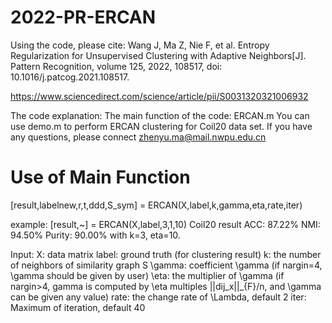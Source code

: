 # 2022-PR-ERCAN

Using the code, please cite:
Wang J, Ma Z, Nie F, et al. Entropy Regularization for Unsupervised Clustering with Adaptive Neighbors[J]. Pattern Recognition, volume 125, 2022, 108517, doi: 10.1016/j.patcog.2021.108517.

https://www.sciencedirect.com/science/article/pii/S0031320321006932

The code explanation: 
The main function of the code: ERCAN.m
You can use demo.m to perform ERCAN clustering for Coil20 data set.
If you have any questions, please connect zhenyu.ma@mail.nwpu.edu.cn

# Use of Main Function

[result,labelnew,r,t,ddd,S_sym] = ERCAN(X,label,k,gamma,eta,rate,iter)

example: [result,~] = ERCAN(X,label,3,1,10)
Coil20 result ACC: 87.22% NMI: 94.50% Purity: 90.00% with k=3, eta=10.

Input:
X: data matrix
label: ground truth (for clustering result)
k: the number of neighbors of similarity graph S
\gamma: coefficient \gamma (if nargin=4, \gamma should be given by user)
\eta: the multiplier of \gamma (if nargin>4, gamma is computed by \eta multiples ||dij_x||_{F}/n, and \gamma can be given any value)
rate: the change rate of \Lambda, default 2
iter: Maximum of iteration, default 40
